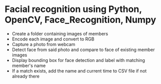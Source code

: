 # Facial recognition using Python, OpenCV, Face_Recognition, Numpy

- Create a folder containing images of members  
- Encode each image and convert to RGB
- Capture a photo from webcam
- Detect face from said photo and compare to face of existing member images
- Display bounding box for face detection and label with matching member's name
- If a match exists, add the name and current time to CSV file if not already there


